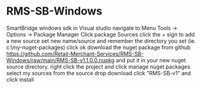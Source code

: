 # RMS-SB-Windows
SmartBridge windows sdk
in Visual studio navigate to Menu Tools → Options → Package Manager
	Click package Sources 
	click the + sign to add a new source
	set new name/source and remember the directory you set (ie. c:\my-nuget-packages)
	click ok
	download the nuget package from github https://github.com/Retail-Merchant-Services/RMS-SB-Windows/raw/main/RMS-SB-v1.1.0.0.nupkg and put it in your new nuget source directory.
	right click the project and click manage nuget packages
	select my sources from the source drop download
	click "RMS-SB-v1" and click install
